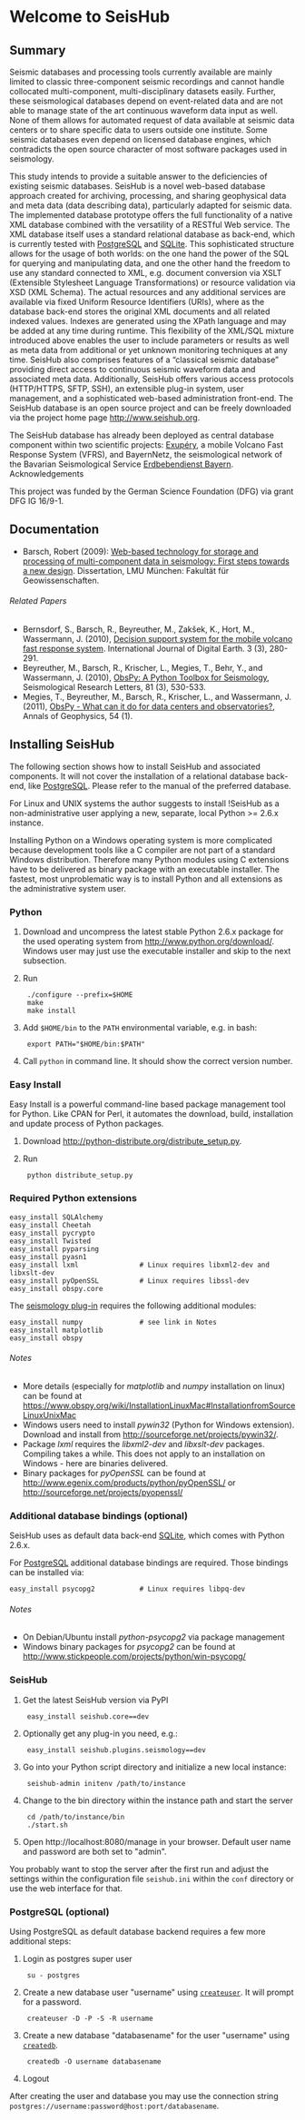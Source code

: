 Welcome to SeisHub
==================

Summary
-------

Seismic databases and processing tools currently available are mainly limited to classic three-component seismic recordings and cannot handle collocated multi-component, multi-disciplinary datasets easily. Further, these seismological databases depend on event-related data and are not able to manage state of the art continuous waveform data input as well. None of them allows for automated request of data available at seismic data centers or to share specific data to users outside one institute. Some seismic databases even depend on licensed database engines, which contradicts the open source character of most software packages used in seismology.

This study intends to provide a suitable answer to the deficiencies of existing seismic databases. SeisHub is a novel web-based database approach created for archiving, processing, and sharing geophysical data and meta data (data describing data), particularly adapted for seismic data. The implemented database prototype offers the full functionality of a native XML database combined with the versatility of a RESTful Web service. The XML database itself uses a standard relational database as back-end, which is currently tested with [PostgreSQL](http://www.postgres.org/) and [SQLite](http://www.sqlite.org/). This sophisticated structure allows for the usage of both worlds: on the one hand the power of the SQL for querying and manipulating data, and one the other hand the freedom to use any standard connected to XML, e.g. document conversion via XSLT (Extensible Stylesheet Language Transformations) or resource validation via XSD (XML Schema). The actual resources and any additional services are available via fixed Uniform Resource Identifiers (URIs), where as the database back-end stores the original XML documents and all related indexed values. Indexes are generated using the XPath language and may be added at any time during runtime. This flexibility of the XML/SQL mixture introduced above enables the user to include parameters or results as well as meta data from additional or yet unknown monitoring techniques at any time. SeisHub also comprises features of a “classical seismic database” providing direct access to continuous seismic waveform data and associated meta data. Additionally, SeisHub offers various access protocols (HTTP/HTTPS, SFTP, SSH), an extensible plug-in system, user management, and a sophisticated web-based administration front-end. The SeisHub database is an open source project and can be freely downloaded via the project home page http://www.seishub.org.

The SeisHub database has already been deployed as central database component within two scientific projects: [Exupéry](http://www.exupery-vfrs.de/), a mobile Volcano Fast Response System (VFRS), and BayernNetz, the seismological network of the Bavarian Seismological Service [Erdbebendienst Bayern](http://www.erdbeben-in-bayern.de/).
Acknowledgements

This project was funded by the German Science Foundation (DFG) via grant DFG IG 16/9-1.

Documentation
-------------

* Barsch, Robert (2009): [Web-based technology for storage and processing of multi-component data in seismology: First steps towards a new design](http://edoc.ub.uni-muenchen.de/11043/). Dissertation, LMU München: Fakultät für Geowissenschaften.

###### Related Papers ######

* Bernsdorf, S., Barsch, R., Beyreuther, M., Zakšek, K., Hort, M., Wassermann, J. (2010), [Decision support system for the mobile volcano fast response system](http://www.tandfonline.com/toc/tjde20/3/3). International Journal of Digital Earth. 3 (3), 280-291.
* Beyreuther, M., Barsch, R., Krischer, L., Megies, T., Behr, Y., and Wassermann, J. (2010), [ObsPy: A Python Toolbox for Seismology](http://www.seismosoc.org/publications/SRL/SRL_81/srl_81-3_es/), Seismological Research Letters, 81 (3), 530-533.
* Megies, T., Beyreuther, M., Barsch, R., Krischer, L., and Wassermann, J. (2011), [ObsPy - What can it do for data centers and observatories?](http://www.annalsofgeophysics.eu/index.php/annals/article/view/4838), Annals of Geophysics, 54 (1).

Installing SeisHub
------------------

The following section shows how to install SeisHub and associated components. It will not cover the installation of a relational database back-end, like [PostgreSQL](http://www.postgresql.org/). Please refer to the manual of the preferred database.

For Linux and UNIX systems the author suggests to install !SeisHub as a non-administrative user applying a new, separate, local Python >= 2.6.x instance.

Installing Python on a Windows operating system is more complicated because development tools like a C compiler are not part of a standard Windows distribution. Therefore many Python modules using C extensions have to be delivered as binary package with an executable installer. The fastest, most unproblematic way is to install Python and all extensions as the administrative system user.


### Python ###

1. Download and uncompress the latest stable Python 2.6.x package for the used operating system from http://www.python.org/download/. Windows user may just use the executable installer and skip to the next subsection.
2. Run 

        ./configure --prefix=$HOME
        make
        make install

3. Add `$HOME/bin` to the `PATH` environmental variable, e.g. in bash:

        export PATH="$HOME/bin:$PATH"

4. Call `python` in command line. It should show the correct version number.


### Easy Install ###

Easy Install is a powerful command-line based package management tool for Python. Like CPAN for Perl, it automates the download, build, installation and update process of Python packages.

1. Download http://python-distribute.org/distribute_setup.py.
2. Run 

        python distribute_setup.py

### Required Python extensions ###

    easy_install SQLAlchemy
    easy_install Cheetah
    easy_install pycrypto
    easy_install Twisted
    easy_install pyparsing
    easy_install pyasn1
    easy_install lxml               # Linux requires libxml2-dev and libxslt-dev
    easy_install pyOpenSSL          # Linux requires libssl-dev
    easy_install obspy.core

The [seismology plug-in](https://github.com/barsch/seishub.plugins.seismology) requires the following additional modules:

    easy_install numpy              # see link in Notes
    easy_install matplotlib
    easy_install obspy

###### Notes ######

* More details (especially for *matplotlib* and *numpy* installation on linux) can be found at https://www.obspy.org/wiki/InstallationLinuxMac#InstallationfromSourceLinuxUnixMac
* Windows users need to install *pywin32* (Python for Windows extension). Download and install from http://sourceforge.net/projects/pywin32/.
* Package *lxml* requires the *libxml2-dev* and *libxslt-dev* packages. Compiling takes a while. This does not apply to an installation on Windows - here are binaries delivered.
* Binary packages for *pyOpenSSL* can be found at http://www.egenix.com/products/python/pyOpenSSL/ or http://sourceforge.net/projects/pyopenssl/


### Additional database bindings (optional) ###

SeisHub uses as default data back-end [SQLite](http://www.sqlite.org/), which comes with Python 2.6.x. 

For [PostgreSQL](http://www.postgresql.org/) additional database bindings are required. Those bindings can be installed via:

    easy_install psycopg2           # Linux requires libpq-dev

###### Notes ######
* On Debian/Ubuntu install *python-psycopg2* via package management
* Windows binary packages for *psycopg2* can be found at http://www.stickpeople.com/projects/python/win-psycopg/

### SeisHub ###

1. Get the latest SeisHub version via PyPI
        
        easy_install seishub.core==dev

2. Optionally get any plug-in you need, e.g.:

        easy_install seishub.plugins.seismology==dev

3. Go into your Python script directory and initialize a new local instance:
        
        seishub-admin initenv /path/to/instance

4. Change to the bin directory within the instance path and start the server

        cd /path/to/instance/bin
        ./start.sh

5. Open http://localhost:8080/manage in your browser. Default user name and password are both set to "admin".
 
You probably want to stop the server after the first run and adjust the
settings within the configuration file `seishub.ini` within the `conf`
directory or use the web interface for that.

### PostgreSQL (optional) ###

Using PostgreSQL as default database backend requires a few more additional steps:

1. Login as postgres super user

        su - postgres

2. Create a new database user "username" using [`createuser`](http://developer.postgresql.org/pgdocs/postgres/app-createuser.html). It will prompt for a password.

        createuser -D -P -S -R username

3. Create a new database "databasename" for the user "username" using [`createdb`](http://developer.postgresql.org/pgdocs/postgres/app-createdb.html).

        createdb -O username databasename

4. Logout

After creating the user and database you may use the connection string `postgres://username:password@host:port/databasename`.
